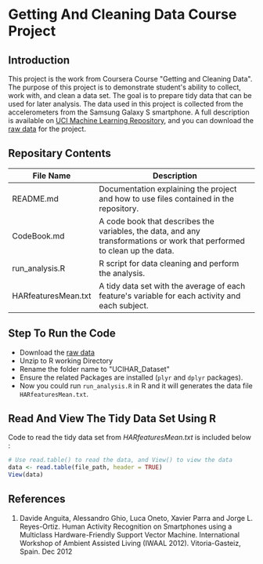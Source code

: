 # Getting And Cleaning Data Course Project

## Introduction
This project is the work from Coursera Course "Getting and Cleaning Data". The purpose of this project is to demonstrate student's ability to collect, work with, and clean a data set. The goal is to prepare tidy data that can be used for later analysis. The data used in this project is collected from the accelerometers from the Samsung Galaxy S smartphone. A full description is available on [UCI Machine Learning Repository](http://archive.ics.uci.edu/ml/datasets/Human+Activity+Recognition+Using+Smartphones), and you can download the [raw data](https://d396qusza40orc.cloudfront.net/getdata%2Fprojectfiles%2FUCI%20HAR%20Dataset.zip) for the project.
 
## Repositary Contents
File Name | Description
--------- | -----------
README.md | Documentation explaining the project and how to use files contained in the repository.
CodeBook.md | A code book that describes the variables, the data, and any transformations or work that performed to clean up the data.
run_analysis.R | R script for data cleaning and perform the analysis.
HARfeaturesMean.txt | A tidy data set with the average of each feature's variable for each activity and each subject. 

## Step To Run the Code
* Download the [raw data](https://d396qusza40orc.cloudfront.net/getdata%2Fprojectfiles%2FUCI%20HAR%20Dataset.zip)
* Unzip to R working Directory
* Rename the folder name to "UCIHAR_Dataset"
* Ensure the related Packages are installed (`plyr` and `dplyr` packages). 
* Now you could run `run_analysis.R` in R and it will generates the data file `HARfeaturesMean.txt`.

## Read And View The Tidy Data Set Using R
Code to read the tidy data set from *HARfeaturesMean.txt* is included below : 
``` R
# Use read.table() to read the data, and View() to view the data
data <- read.table(file_path, header = TRUE)
View(data)
```
## References
1. Davide Anguita, Alessandro Ghio, Luca Oneto, Xavier Parra and Jorge L. Reyes-Ortiz. Human Activity Recognition on Smartphones using a Multiclass Hardware-Friendly Support Vector Machine. International Workshop of Ambient Assisted Living (IWAAL 2012). Vitoria-Gasteiz, Spain. Dec 2012
